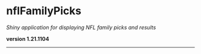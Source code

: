# nflFamilyPicks

*Shiny application for displaying NFL family picks and results*

**version 1.21.1104**

----------

